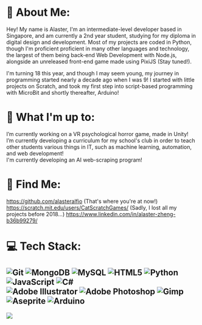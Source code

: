 # 💫 About Me:
Hey! My name is Alaster, I'm an intermediate-level developer based in Singapore, and am currently a 2nd year student, studying for my diploma in digital design and development. Most of my projects are coded in Python, though I'm proficient proficient in many other languages and technology, the largest of them being back-end Web Development with Node.js, alongside an unreleased front-end game made using PixiJS (Stay tuned!).

I'm turning 18 this year, and though I may seem young, my journey in programming started nearly a decade ago when I was 9! I started with little projects on Scratch, and took my first step into script-based programming with MicroBit and shortly thereafter, Arduino! 

# 🎁 What I'm up to:
I’m currently working on a VR psychological horror game, made in Unity!<br>
I’m currently developing a curriculum for my school's club in order to teach other students various things in IT, such as machine learning, automation, and web development!<br>
I'm currently developing an AI web-scraping program!

# 👀 Find Me:
https://github.com/alasteralfio (That's where you're at now!)
https://scratch.mit.edu/users/CatScratchGames/ (Sadly, I lost all my projects before 2018...)
https://www.linkedin.com/in/alaster-zheng-b36b99279/

# 💻 Tech Stack:
![Git](https://img.shields.io/badge/git-%23F05033.svg?style=for-the-badge&logo=git&logoColor=white)
![MongoDB](https://img.shields.io/badge/MongoDB-%234ea94b.svg?style=for-the-badge&logo=mongodb&logoColor=white)
![MySQL](https://img.shields.io/badge/mysql-4479A1.svg?style=for-the-badge&logo=mysql&logoColor=white)
![HTML5](https://img.shields.io/badge/html5-%23E34F26.svg?style=for-the-badge&logo=html5&logoColor=white)
![Python](https://img.shields.io/badge/python-3670A0?style=for-the-badge&logo=python&logoColor=ffdd54)
![JavaScript](https://img.shields.io/badge/javascript-%23323330.svg?style=for-the-badge&logo=javascript&logoColor=%23F7DF1E)
![C#](https://img.shields.io/badge/c%23-%23239120.svg?style=for-the-badge&logo=csharp&logoColor=white)
<br>
![Adobe Illustrator](https://img.shields.io/badge/adobe%20illustrator-%23FF9A00.svg?style=for-the-badge&logo=adobe%20illustrator&logoColor=white)
![Adobe Photoshop](https://img.shields.io/badge/adobe%20photoshop-%2331A8FF.svg?style=for-the-badge&logo=adobe%20photoshop&logoColor=white)
![Gimp](https://img.shields.io/badge/Gimp-657D8B?style=for-the-badge&logo=gimp&logoColor=FFFFFF)
![Aseprite](https://img.shields.io/badge/Aseprite-FFFFFF?style=for-the-badge&logo=Aseprite&logoColor=#7D929E)
![Arduino](https://img.shields.io/badge/-Arduino-00979D?style=for-the-badge&logo=Arduino&logoColor=white)
---
![](https://github-readme-stats.vercel.app/api/top-langs/?username=alasteralfio&theme=dark&hide_border=false&include_all_commits=false&count_private=false&layout=compact)
<!-- Created with GPRM ( https://gprm.itsvg.in )  -->
